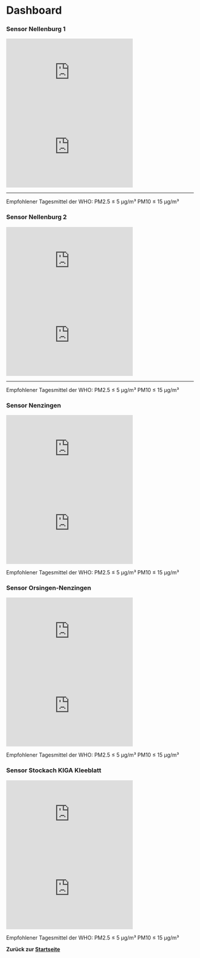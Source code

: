 # Dashboard

### Sensor Nellenburg 1

<iframe src="https://maps.sensor.community/grafana/d-solo/000000004/single-sensor-view?orgId=1&amp;panelId=2&amp;var-node=56037" width="340" height="200" frameborder="0"></iframe>

<iframe src="https://maps.sensor.community/grafana/d-solo/000000004/single-sensor-view?orgId=1&amp;panelId=1&amp;var-node=56037" width="340" height="200" frameborder="0"></iframe>

---
Empfohlener Tagesmittel der WHO: PM2.5 &le; 5  µg/m³ PM10 &le; 15 µg/m³

### Sensor Nellenburg 2

<iframe src="https://maps.sensor.community/grafana/d-solo/000000004/single-sensor-view?orgId=1&amp;panelId=2&amp;var-node=67965" width="340" height="200" frameborder="0"></iframe>

<iframe src="https://maps.sensor.community/grafana/d-solo/000000004/single-sensor-view?orgId=1&amp;panelId=1&amp;var-node=67965" width="340" height="200" frameborder="0"></iframe>

---
Empfohlener Tagesmittel der WHO: PM2.5 &le; 5  µg/m³ PM10 &le; 15 µg/m³

### Sensor Nenzingen

<iframe src="https://maps.sensor.community/grafana/d-solo/000000004/single-sensor-view?orgId=1&amp;panelId=2&amp;var-node=58384" width="340" height="200" frameborder="0"></iframe>

<iframe src="https://maps.sensor.community/grafana/d-solo/000000004/single-sensor-view?orgId=1&amp;panelId=1&amp;var-node=58384" width="340" height="200" frameborder="0"></iframe>

Empfohlener Tagesmittel der WHO: PM2.5 &le; 5  µg/m³ PM10 &le; 15 µg/m³


### Sensor Orsingen-Nenzingen

<iframe src="https://maps.sensor.community/grafana/d-solo/000000004/single-sensor-view?orgId=1&amp;panelId=2&amp;var-node=69301" width="340" height="200" frameborder="0"></iframe>

<iframe src="https://maps.sensor.community/grafana/d-solo/000000004/single-sensor-view?orgId=1&amp;panelId=1&amp;var-node=69301" width="340" height="200" frameborder="0"></iframe>

Empfohlener Tagesmittel der WHO: PM2.5 &le; 5  µg/m³ PM10 &le; 15 µg/m³


### Sensor Stockach KIGA Kleeblatt

<iframe src="https://maps.sensor.community/grafana/d-solo/000000004/single-sensor-view?orgId=1&amp;panelId=2&amp;var-node=69547" width="340" height="200" frameborder="0"></iframe>

<iframe src="https://maps.sensor.community/grafana/d-solo/000000004/single-sensor-view?orgId=1&amp;panelId=1&amp;var-node=69547" width="340" height="200" frameborder="0"></iframe>

Empfohlener Tagesmittel der WHO: PM2.5 &le; 5  µg/m³ PM10 &le; 15 µg/m³


**Zurück zur [Startseite](/)**
